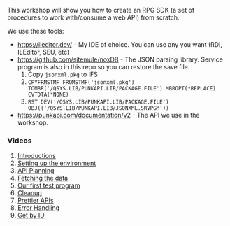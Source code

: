 This workshop will show you how to create an RPG SDK (a set of procedures to work with/consume a web API) from scratch.

We use these tools:

* https://ileditor.dev/ - My IDE of choice. You can use any you want (RDi, ILEditor, SEU, etc)
* https://github.com/sitemule/noxDB - The JSON parsing library. Service program is also in this repo so you can restore the save file.
  1. Copy `jsonxml.pkg` to IFS
  2. `CPYFRMSTMF FROMSTMF('jsonxml.pkg') TOMBR('/QSYS.LIB/PUNKAPI.LIB/PACKAGE.FILE') MBROPT(*REPLACE) CVTDTA(*NONE)`
  3. `RST DEV('/QSYS.LIB/PUNKAPI.LIB/PACKAGE.FILE') OBJ(('/QSYS.LIB/PUNKAPI.LIB/JSONXML.SRVPGM'))`
* https://punkapi.com/documentation/v2 - The API we use in the workshop.

### Videos

1. [Introductions](https://www.youtube.com/watch?v=zTxgby0RxuY&list=PLNl31cqBafComzOAedzgOSNb7dlsDGvv5&index=2&t=0s)
2. [Setting up the environment](https://www.youtube.com/watch?v=QE_3MdCCNzo&list=PLNl31cqBafComzOAedzgOSNb7dlsDGvv5&index=3&t=0s)
3. [API Planning](https://www.youtube.com/watch?v=hUulbkmHpIM&list=PLNl31cqBafComzOAedzgOSNb7dlsDGvv5&index=4&t=0s)
4. [Fetching the data](https://www.youtube.com/watch?v=TWmYr2EI7uA&list=PLNl31cqBafComzOAedzgOSNb7dlsDGvv5&index=4)
5. [Our first test program](https://www.youtube.com/watch?v=3Op3eQlQoiA&list=PLNl31cqBafComzOAedzgOSNb7dlsDGvv5&index=5)
6. [Cleanup](https://www.youtube.com/watch?v=giiPqXiJFbI&list=PLNl31cqBafComzOAedzgOSNb7dlsDGvv5&index=7&t=0s)
7. [Prettier APIs](https://www.youtube.com/watch?v=B8qSJC21RSw&list=PLNl31cqBafComzOAedzgOSNb7dlsDGvv5&index=8&t=0s)
8. [Error Handling](https://www.youtube.com/watch?v=9X1Wu7IftrU&list=PLNl31cqBafComzOAedzgOSNb7dlsDGvv5&index=9&t=0s)
9. [Get by ID](https://www.youtube.com/watch?v=AZU6Pagb_hg&list=PLNl31cqBafComzOAedzgOSNb7dlsDGvv5&index=10&t=0s)
